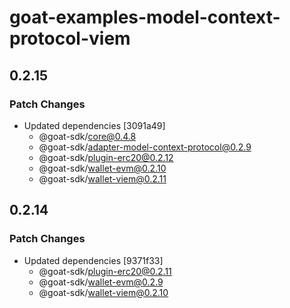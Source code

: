 # goat-examples-model-context-protocol-viem

## 0.2.15

### Patch Changes

- Updated dependencies [3091a49]
  - @goat-sdk/core@0.4.8
  - @goat-sdk/adapter-model-context-protocol@0.2.9
  - @goat-sdk/plugin-erc20@0.2.12
  - @goat-sdk/wallet-evm@0.2.10
  - @goat-sdk/wallet-viem@0.2.11

## 0.2.14

### Patch Changes

- Updated dependencies [9371f33]
  - @goat-sdk/plugin-erc20@0.2.11
  - @goat-sdk/wallet-evm@0.2.9
  - @goat-sdk/wallet-viem@0.2.10
